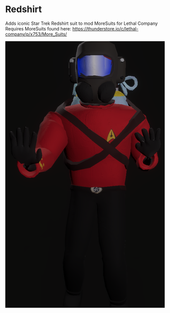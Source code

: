 # Redshirt
Adds iconic Star Trek Redshirt suit to mod MoreSuits for Lethal Company
Requires MoreSuits found here: https://thunderstore.io/c/lethal-company/p/x753/More_Suits/

![Redshirt]( https://github.com/saintanthony/Redshirt/blob/main/redshirtpreview.png "Redshirt")
